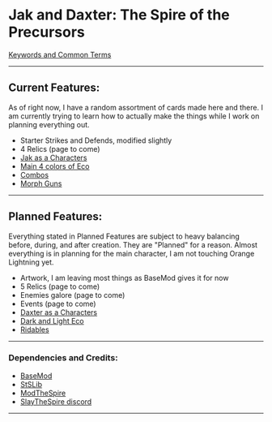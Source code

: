 # Jak and Daxter: The Spire of the Precursors


[Keywords and Common Terms](CurrentFeatures/KeywordsCommonTerms.md)

---

## Current Features:

As of right now, I have a random assortment of cards made here and there.
I am currently trying to learn how to actually make the things while I work on planning everything out.
* Starter Strikes and Defends, modified slightly
* 4 Relics (page to come)
* [Jak as a Characters](CurrentFeatures/Characters.md)
* [Main 4 colors of Eco](PlannedFeatures/Ecos.md)
* [Combos](CurrentFeatures/Combos.md)
* [Morph Guns](CurrentFeatures/Guns.md)

---

## Planned Features:

Everything stated in Planned Features are subject to heavy balancing before, during, and after creation. They are "Planned" for a reason.
Almost everything is in planning for the main character, I am not touching Orange Lightning yet.

* Artwork, I am leaving most things as BaseMod gives it for now
* 5 Relics (page to come)
* Enemies galore (page to come)
* Events (page to come)
* [Daxter as a Characters](PlannedFeatures/Characters.md)
* [Dark and Light Eco](PlannedFeatures/Ecos.md)
* [Ridables](PlannedFeatures/Ridables.md)

---

### Dependencies and Credits:

* [BaseMod](https://steamcommunity.com/sharedfiles/filedetails/?id=1605833019)
* [StSLib](https://steamcommunity.com/sharedfiles/filedetails/?id=1609158507)
* [ModTheSpire](https://steamcommunity.com/sharedfiles/filedetails/?id=1605060445)
* [SlayTheSpire discord](https://discord.com/invite/SlayTheSpire)

---

